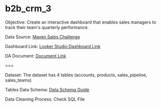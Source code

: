 # b2b_crm_3

Objective: Create an interactive dashboard that enables sales managers to track their team's quarterly performance.

Data Source: [Maven Sales Challenge](https://mavenanalytics.io/challenges/maven-sales-challenge/31)

Dashboard Link: [Looker Studio Dashboard Link](https://lookerstudio.google.com/u/0/reporting/61f7638f-932c-4eda-8639-4c30589389e5/page/Q20xD)

DA Document: [Document Link](https://docs.google.com/document/d/12pA4uumLo2RJO_4QLrhGdd_EbucO8aZPSnpiT58Csy4)

===

Dataset: The dataset has 4 tables (accounts, products, sales_pipeline, sales_teams)

Tables Data Schema: [Data Schema Guide](https://docs.google.com/spreadsheets/d/1WViXjudkX2Ad_IS7_5tjg4_WKidVPE2x08UtdGxbX4M/edit?usp=sharing)

Data Cleaning Process: Check SQL File

